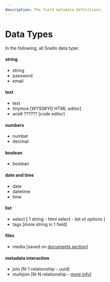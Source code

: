 ```yaml
---
description: The field metadata definitions.
---
```


# Data Types

In the following, all Snello data type:

#### string 

* string
* password
* email

#### text

* text
* tinymce \[_WYSIWYG_ HTML editor\]
* ace9 ?????? \[code editor\]

#### numbers

* number
* decimal

#### boolean

* boolean

#### date and time

* date
* datetime
* time

#### list

* select \[ 1 string - html select - list of options \]
* tags \[more string in 1 field\]

#### files

* media \[saved on [documents section](../documents/)\]

#### metadata interaction

* join \[N-1 relationship - uuid\]
* multijoin \[N-N relationship - [more info](../conditions/multijoin-conditions.md)\]




